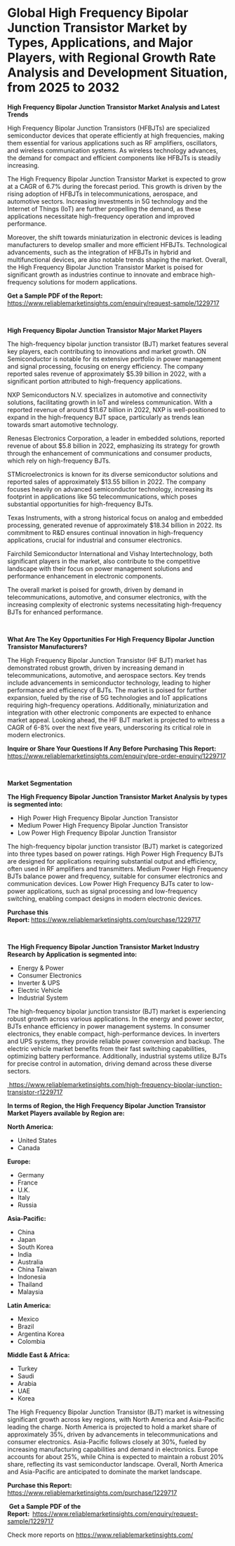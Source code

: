 <p><h1>Global High Frequency Bipolar Junction Transistor Market by Types, Applications, and Major Players, with Regional Growth Rate Analysis and Development Situation, from 2025 to 2032</h1></p><p><strong>High Frequency Bipolar Junction Transistor Market Analysis and Latest Trends</strong></p>
<p><p>High Frequency Bipolar Junction Transistors (HFBJTs) are specialized semiconductor devices that operate efficiently at high frequencies, making them essential for various applications such as RF amplifiers, oscillators, and wireless communication systems. As wireless technology advances, the demand for compact and efficient components like HFBJTs is steadily increasing. </p><p>The High Frequency Bipolar Junction Transistor Market is expected to grow at a CAGR of 6.7% during the forecast period. This growth is driven by the rising adoption of HFBJTs in telecommunications, aerospace, and automotive sectors. Increasing investments in 5G technology and the Internet of Things (IoT) are further propelling the demand, as these applications necessitate high-frequency operation and improved performance.</p><p>Moreover, the shift towards miniaturization in electronic devices is leading manufacturers to develop smaller and more efficient HFBJTs. Technological advancements, such as the integration of HFBJTs in hybrid and multifunctional devices, are also notable trends shaping the market. Overall, the High Frequency Bipolar Junction Transistor Market is poised for significant growth as industries continue to innovate and embrace high-frequency solutions for modern applications.</p></p>
<p><strong>Get a Sample PDF of the Report:&nbsp;</strong> <a href="https://www.reliablemarketinsights.com/enquiry/request-sample/1229717?utm_campaign=2095&utm_medium=2&utm_source=Github&utm_content=ia&utm_term=13022025&utm_id=high-frequency-bipolar-junction-transistor">https://www.reliablemarketinsights.com/enquiry/request-sample/1229717</a></p>
<p>&nbsp;</p>
<p><strong>High Frequency Bipolar Junction Transistor Major Market Players</strong></p>
<p><p>The high-frequency bipolar junction transistor (BJT) market features several key players, each contributing to innovations and market growth. ON Semiconductor is notable for its extensive portfolio in power management and signal processing, focusing on energy efficiency. The company reported sales revenue of approximately $5.39 billion in 2022, with a significant portion attributed to high-frequency applications.</p><p>NXP Semiconductors N.V. specializes in automotive and connectivity solutions, facilitating growth in IoT and wireless communication. With a reported revenue of around $11.67 billion in 2022, NXP is well-positioned to expand in the high-frequency BJT space, particularly as trends lean towards smart automotive technology.</p><p>Renesas Electronics Corporation, a leader in embedded solutions, reported revenue of about $5.8 billion in 2022, emphasizing its strategy for growth through the enhancement of communications and consumer products, which rely on high-frequency BJTs.</p><p>STMicroelectronics is known for its diverse semiconductor solutions and reported sales of approximately $13.55 billion in 2022. The company focuses heavily on advanced semiconductor technology, increasing its footprint in applications like 5G telecommunications, which poses substantial opportunities for high-frequency BJTs.</p><p>Texas Instruments, with a strong historical focus on analog and embedded processing, generated revenue of approximately $18.34 billion in 2022. Its commitment to R&D ensures continual innovation in high-frequency applications, crucial for industrial and consumer electronics.</p><p>Fairchild Semiconductor International and Vishay Intertechnology, both significant players in the market, also contribute to the competitive landscape with their focus on power management solutions and performance enhancement in electronic components.</p><p>The overall market is poised for growth, driven by demand in telecommunications, automotive, and consumer electronics, with the increasing complexity of electronic systems necessitating high-frequency BJTs for enhanced performance.</p></p>
<p>&nbsp;</p>
<p><strong>What Are The Key Opportunities For High Frequency Bipolar Junction Transistor Manufacturers?</strong></p>
<p><p>The High Frequency Bipolar Junction Transistor (HF BJT) market has demonstrated robust growth, driven by increasing demand in telecommunications, automotive, and aerospace sectors. Key trends include advancements in semiconductor technology, leading to higher performance and efficiency of BJTs. The market is poised for further expansion, fueled by the rise of 5G technologies and IoT applications requiring high-frequency operations. Additionally, miniaturization and integration with other electronic components are expected to enhance market appeal. Looking ahead, the HF BJT market is projected to witness a CAGR of 6-8% over the next five years, underscoring its critical role in modern electronics.</p></p>
<p><strong>Inquire or Share Your Questions If Any Before Purchasing This Report:</strong> <a href="https://www.reliablemarketinsights.com/enquiry/pre-order-enquiry/1229717?utm_campaign=2095&utm_medium=2&utm_source=Github&utm_content=ia&utm_term=13022025&utm_id=high-frequency-bipolar-junction-transistor">https://www.reliablemarketinsights.com/enquiry/pre-order-enquiry/1229717</a></p>
<p>&nbsp;</p>
<p><strong>Market Segmentation</strong></p>
<p><strong>The High Frequency Bipolar Junction Transistor Market Analysis by types is segmented into:</strong></p>
<p><ul><li>High Power High Frequency Bipolar Junction Transistor</li><li>Medium Power High Frequency Bipolar Junction Transistor</li><li>Low Power High Frequency Bipolar Junction Transistor</li></ul></p>
<p><p>The high-frequency bipolar junction transistor (BJT) market is categorized into three types based on power ratings. High Power High Frequency BJTs are designed for applications requiring substantial output and efficiency, often used in RF amplifiers and transmitters. Medium Power High Frequency BJTs balance power and frequency, suitable for consumer electronics and communication devices. Low Power High Frequency BJTs cater to low-power applications, such as signal processing and low-frequency switching, enabling compact designs in modern electronic devices.</p></p>
<p><strong>Purchase this Report:&nbsp;</strong><a href="https://www.reliablemarketinsights.com/purchase/1229717?utm_campaign=2095&utm_medium=2&utm_source=Github&utm_content=ia&utm_term=13022025&utm_id=high-frequency-bipolar-junction-transistor">https://www.reliablemarketinsights.com/purchase/1229717</a></p>
<p>&nbsp;</p>
<p><strong>The High Frequency Bipolar Junction Transistor Market Industry Research by Application is segmented into:</strong></p>
<p><ul><li>Energy & Power</li><li>Consumer Electronics</li><li>Inverter & UPS</li><li>Electric Vehicle</li><li>Industrial System</li></ul></p>
<p><p>The high-frequency bipolar junction transistor (BJT) market is experiencing robust growth across various applications. In the energy and power sector, BJTs enhance efficiency in power management systems. In consumer electronics, they enable compact, high-performance devices. In inverters and UPS systems, they provide reliable power conversion and backup. The electric vehicle market benefits from their fast switching capabilities, optimizing battery performance. Additionally, industrial systems utilize BJTs for precise control in automation, driving demand across these diverse sectors.</p></p>
<p><a href="https://www.reliablemarketinsights.com/high-frequency-bipolar-junction-transistor-r1229717?utm_campaign=2095&utm_medium=2&utm_source=Github&utm_content=ia&utm_term=13022025&utm_id=high-frequency-bipolar-junction-transistor">&nbsp;https://www.reliablemarketinsights.com/high-frequency-bipolar-junction-transistor-r1229717</a></p>
<p><strong>In terms of Region, the High Frequency Bipolar Junction Transistor Market Players available by Region are:</strong></p>
<p>
    <p> <strong> North America: </strong>
        <ul>
            <li>United States</li>
            <li>Canada</li>
        </ul>
        </p> 
    <p> <strong> Europe: </strong>
        <ul>
            <li>Germany</li>
            <li>France</li>
            <li>U.K.</li>
            <li>Italy</li>
            <li>Russia</li>
        </ul>
        </p> 
    <p> <strong> Asia-Pacific: </strong>
        <ul>
            <li>China</li>
            <li>Japan</li>
            <li>South Korea</li>
            <li>India</li>
            <li>Australia</li>
            <li>China Taiwan</li>
            <li>Indonesia</li>
            <li>Thailand</li>
            <li>Malaysia</li>
        </ul>
        </p> 
    <p> <strong> Latin America: </strong>
        <ul>
            <li>Mexico</li>
            <li>Brazil</li>
            <li>Argentina Korea</li>
            <li>Colombia</li>
        </ul>
        </p> 
    <p> <strong> Middle East & Africa: </strong>
        <ul>
            <li>Turkey</li>
            <li>Saudi</li>
            <li>Arabia</li>
            <li>UAE</li>
            <li>Korea</li>
        </ul>
    </p>
    </p>
<p><p>The High Frequency Bipolar Junction Transistor (BJT) market is witnessing significant growth across key regions, with North America and Asia-Pacific leading the charge. North America is projected to hold a market share of approximately 35%, driven by advancements in telecommunications and consumer electronics. Asia-Pacific follows closely at 30%, fueled by increasing manufacturing capabilities and demand in electronics. Europe accounts for about 25%, while China is expected to maintain a robust 20% share, reflecting its vast semiconductor landscape. Overall, North America and Asia-Pacific are anticipated to dominate the market landscape.</p></p>
<p><strong>Purchase this Report: </strong><a href="https://www.reliablemarketinsights.com/purchase/1229717?utm_campaign=2095&utm_medium=2&utm_source=Github&utm_content=ia&utm_term=13022025&utm_id=high-frequency-bipolar-junction-transistor">https://www.reliablemarketinsights.com/purchase/1229717</a></p>
<p>&nbsp;<strong>Get a Sample PDF of the Report:&nbsp;&nbsp;</strong><a href="https://www.reliablemarketinsights.com/enquiry/request-sample/1229717?utm_campaign=2095&utm_medium=2&utm_source=Github&utm_content=ia&utm_term=13022025&utm_id=high-frequency-bipolar-junction-transistor">https://www.reliablemarketinsights.com/enquiry/request-sample/1229717</a></p>
<p><strong></strong></p>
<p>Check more reports on <a href="https://www.reliablemarketinsights.com/?utm_campaign=2095&utm_medium=2&utm_source=Github&utm_content=ia&utm_term=13022025&utm_id=high-frequency-bipolar-junction-transistor">https://www.reliablemarketinsights.com/</a></p>